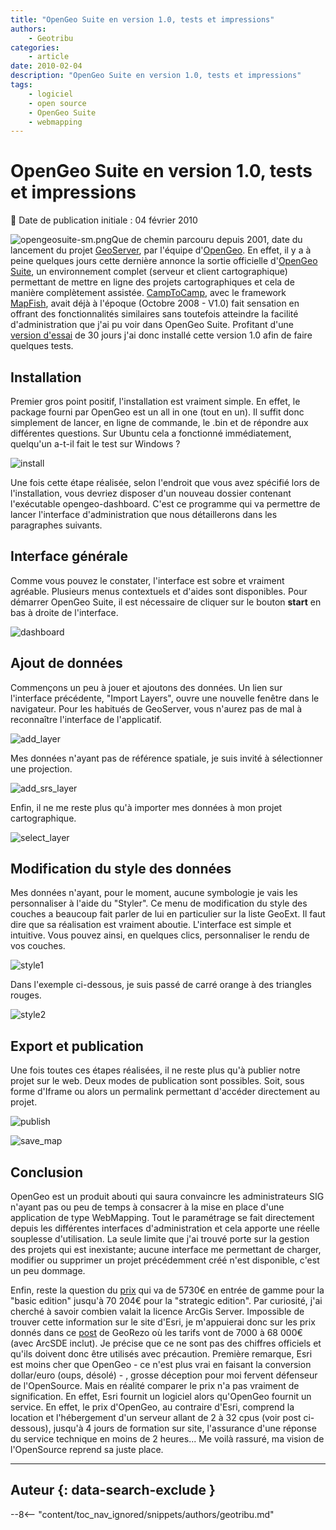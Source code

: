 ```yaml
---
title: "OpenGeo Suite en version 1.0, tests et impressions"
authors:
    - Geotribu
categories:
    - article
date: 2010-02-04
description: "OpenGeo Suite en version 1.0, tests et impressions"
tags:
    - logiciel
    - open source
    - OpenGeo Suite
    - webmapping
---
```


# OpenGeo Suite en version 1.0, tests et impressions

:calendar: Date de publication initiale : 04 février 2010

![opengeosuite-sm.png](http://geotribu.net/sites/default/files/Tuto/img/Blog/geoserver/opengeo/opengeosuite-sm.png)Que de chemin parcouru depuis 2001, date du lancement du projet [GeoServer](http://geoserver.org/display/GEOS/Welcome), par l'équipe d'[OpenGeo](http://opengeo.org). En effet, il y a à peine quelques jours cette dernière annonce la sortie officielle d'[OpenGeo Suite](http://opengeo.org/products/suite/), un environnement complet (serveur et client cartographique) permettant de mettre en ligne des projets cartographiques et cela de manière complètement assistée. [CampToCamp](http://www.camptocamp.com/fr), avec le framework [MapFish](http://www.mapfish.org/), avait déjà à l'époque (Octobre 2008 - V1.0) fait sensation en offrant des fonctionnalités similaires sans toutefois atteindre la facilité d'administration que j'ai pu voir dans OpenGeo Suite. Profitant d'une [version d'essai](http://opengeo.org/products/suite/register/) de 30 jours j'ai donc installé cette version 1.0 afin de faire quelques tests.

## Installation

Premier gros point positif, l'installation est vraiment simple. En effet, le package fourni par OpenGeo est un all in one (tout en un). Il suffit donc simplement de lancer, en ligne de commande, le .bin et de répondre aux différentes questions. Sur Ubuntu cela a fonctionné immédiatement, quelqu'un a-t-il fait le test sur Windows ?

![install](https://cdn.geotribu.fr/img/Blog/geoserver/opengeo/install.png "install")

Une fois cette étape réalisée, selon l'endroit que vous avez spécifié lors de l'installation, vous devriez disposer d'un nouveau dossier contenant l'exécutable opengeo-dashboard. C'est ce programme qui va permettre de lancer l'interface d'administration que nous détaillerons dans les paragraphes suivants.

## Interface générale

Comme vous pouvez le constater, l'interface est sobre et vraiment agréable. Plusieurs menus contextuels et d'aides sont disponibles. Pour démarrer OpenGeo Suite, il est nécessaire de cliquer sur le bouton **start** en bas à droite de l'interface.

![dashboard](https://cdn.geotribu.fr/img/Blog/geoserver/opengeo/dashboard.png "dashboard")

## Ajout de données

Commençons un peu à jouer et ajoutons des données. Un lien sur l'interface précédente, "Import Layers", ouvre une nouvelle fenêtre dans le navigateur. Pour les habitués de GeoServer, vous n'aurez pas de mal à reconnaître l'interface de l'applicatif.

![add_layer](https://cdn.geotribu.fr/img/Blog/geoserver/opengeo/add_layer.png "add_layer")

Mes données n'ayant pas de référence spatiale, je suis invité à sélectionner une projection.

![add_srs_layer](https://cdn.geotribu.fr/img/Blog/geoserver/opengeo/add_srs_layer.png "add_srs_layer")

Enfin, il ne me reste plus qu'à importer mes données à mon projet cartographique.

![select_layer](https://cdn.geotribu.fr/img/Blog/geoserver/opengeo/select_layer.png "select_layer")

## Modification du style des données

Mes données n'ayant, pour le moment, aucune symbologie je vais les personnaliser à l'aide du "Styler". Ce menu de modification du style des couches a beaucoup fait parler de lui en particulier sur la liste GeoExt. Il faut dire que sa réalisation est vraiment aboutie. L'interface est simple et intuitive. Vous pouvez ainsi, en quelques clics, personnaliser le rendu de vos couches.

![style1](https://cdn.geotribu.fr/img/Blog/geoserver/opengeo/style1.png "style1")

Dans l'exemple ci-dessous, je suis passé de carré orange à des triangles rouges.

![style2](https://cdn.geotribu.fr/img/Blog/geoserver/opengeo/style2.png "style2")

## Export et publication

Une fois toutes ces étapes réalisées, il ne reste plus qu'à publier notre projet sur le web. Deux modes de publication sont possibles. Soit, sous forme d'Iframe ou alors un permalink permettant d'accéder directement au projet.

![publish](https://cdn.geotribu.fr/img/Blog/geoserver/opengeo/publish.png "publish")

![save_map](https://cdn.geotribu.fr/img/Blog/geoserver/opengeo/save_map.png "save_map")

## Conclusion

OpenGeo est un produit abouti qui saura convaincre les administrateurs SIG n'ayant pas ou peu de temps à consacrer à la mise en place d'une application de type WebMapping. Tout le paramétrage se fait directement depuis les différentes interfaces d'administration et cela apporte une réelle souplesse d'utilisation. La seule limite que j'ai trouvé porte sur la gestion des projets qui est inexistante; aucune interface me permettant de charger, modifier ou supprimer un projet précédemment créé n'est disponible, c'est un peu dommage.

Enfin, reste la question du [prix](http://opengeo.org/products/suite/buy/#price) qui va de 5730€ en entrée de gamme pour la "basic edition" jusqu'à 70 204€ pour la "strategic edition". Par curiosité, j'ai cherché à savoir combien valait la licence ArcGis Server. Impossible de trouver cette information sur le site d'Esri, je m'appuierai donc sur les prix donnés dans ce [post](http://georezo.net/forum/viewtopic.php?pid=100845#p100845) de GeoRezo où les tarifs vont de 7000 à 68 000€ (avec ArcSDE inclut). Je précise que ce ne sont pas des chiffres officiels et qu'ils doivent donc être utilisés avec précaution. Première remarque, Esri est moins cher que OpenGeo - ce n'est plus vrai en faisant la conversion dollar/euro (oups, désolé) - , grosse déception pour moi fervent défenseur de l'OpenSource. Mais en réalité comparer le prix n'a pas vraiment de signification. En effet, Esri fournit un logiciel alors qu'OpenGeo fournit un service. En effet, le prix d'OpenGeo, au contraire d'Esri, comprend la location et l'hébergement d'un serveur allant de 2 à 32 cpus (voir post ci-dessous), jusqu'à 4 jours de formation sur site, l'assurance d'une réponse du service technique en moins de 2 heures... Me voilà rassuré, ma vision de l'OpenSource reprend sa juste place.

----

## Auteur {: data-search-exclude }

--8<-- "content/toc_nav_ignored/snippets/authors/geotribu.md"
